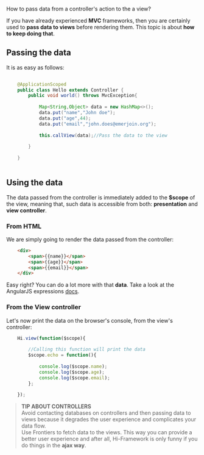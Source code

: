 <!--Topic description-->
<description>How to pass data from a controller's action to the a view?</description>

If you have already experienced __MVC__ frameworks, then you are certainly used to __pass data to views__ before rendering them. This topic
is about __how to keep doing that__.

## Passing the data

It is as easy as follows:

```java
    
    @ApplicationScoped 
    public class Hello extends Controller {
        public void world() throws MvcException{
    
            Map<String,Object> data = new HashMap<>();
            data.put("name","John doe");
            data.put("age",44);
            data.put("email","john.does@emerjoin.org");
            
            this.callView(data);//Pass the data to the view
    
        }
    
    }
    
```

## Using the data
The data passed from the controller is immediately added to the __$scope__ of the view, meaning that, such data
is accessible from both: __presentation__ and __view controller__.

### From HTML
We are simply going to render the data passed from the controller:

```html
    <div>
        <span>{{name}}</span>
        <span>{{age}}</span>
        <span>{{email}}</span>
    </div>
```

Easy right? You can do a lot more with that __data__. Take a look at the AngularJS expressions <a href="https://docs.angularjs.org/guide/expression" target="__blank">docs</a>.

### From the View controller

Let's now print the data on the browser's console, from the view's controller:

```js   
    Hi.view(function($scope){
               
        //Calling this function will print the data      
        $scope.echo = function(){
        
            console.log($scope.name);
            console.log($scope.age);
            console.log($scope.email);
        };
    
    });     
```



> **TIP ABOUT CONTROLLERS**<br>Avoid contacting databases on controllers and then passing data to views because it degrades the user experience and complicates your data flow.<br>
> Use Frontiers to fetch data to the views. This way you can provide a better user experience and after all, Hi-Framework is only funny if you do things in the __ajax way__.
